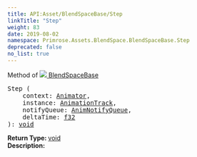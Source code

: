 ```yaml
---
title: API:Asset/BlendSpaceBase/Step
linkTitle: "Step"
weight: 83
date: 2019-08-02
namespace: Primrose.Assets.BlendSpace.BlendSpaceBase.Step
deprecated: false
no_list: true
---
```

Method of <a href="/docs/api-reference/Class/BlendSpaceBase"><img src="/icons/silk/default.png"/>&nbsp;BlendSpaceBase</a>
<pre class="method-declaration">
Step (
    context: <a class="type" href="/docs/api-reference/Class/Animator">Animator</a>,
    instance: <a class="type" href="/docs/api-reference/Class/AnimationTrack">AnimationTrack</a>,
    notifyQueue: <a class="type" href="/docs/api-reference/Misc/AnimNotifyQueue">AnimNotifyQueue</a>,
    deltaTime: <a class="type" href="/docs/api-reference/System/Primitives#single">f32</a>
): <a class="type" href="/docs/api-reference/System/void">void</a></pre>
<b>Return Type: </b>
<a class="type" href="/docs/api-reference/System/void">void</a>
<br/>
<b>Description: </b>